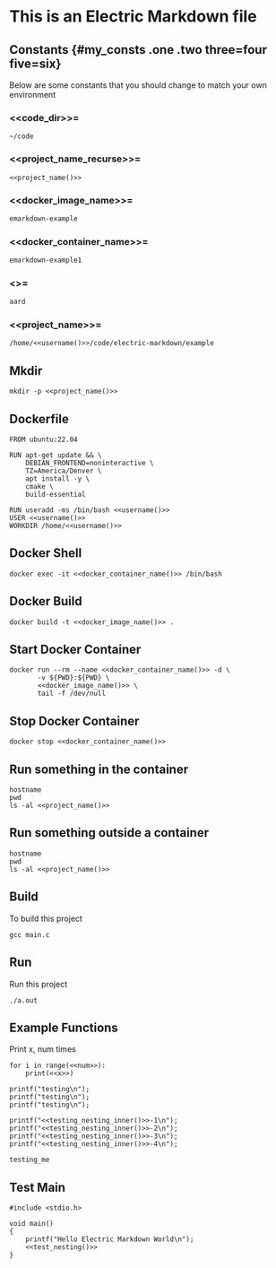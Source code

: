 # This is an Electric Markdown file

## Constants {#my_consts .one .two three=four five=six}

Below are some constants that you should change to match your own
environment

### <<code\_dir>>=
```{#code_dir}
~/code
```

### <<project\_name_recurse>>=
```{#project_name_recurse}
<<project_name()>>
```

### <<docker\_image_name>>=
```{.bash #docker_image_name}
emarkdown-example
```

### <<docker\_container_name>>=
```{.bash #docker_container_name}
emarkdown-example1
```

### <<username>>=
```{.bash #username}
aard
```

### <<project\_name>>=
```{#project_name}
/home/<<username()>>/code/electric-markdown/example
```

## Mkdir
```{#mkdir .bash .runnable}
mkdir -p <<project_name()>>
```

## Dockerfile

```{#dockerfile .Dockerfile tangle=<<project_name()>>/Dockerfile}
FROM ubuntu:22.04

RUN apt-get update && \
    DEBIAN_FRONTEND=noninteractive \
    TZ=America/Denver \
    apt install -y \
    cmake \
    build-essential

RUN useradd -ms /bin/bash <<username()>>
USER <<username()>>
WORKDIR /home/<<username()>>
```

## Docker Shell

```{#shell .bash .runnable}
docker exec -it <<docker_container_name()>> /bin/bash
```

## Docker Build

```{#build_container .bash .runnable dir=<<project_name()>>}
docker build -t <<docker_image_name()>> .
```

## Start Docker Container

```{#start_container .bash .runnable dir="."}
docker run --rm --name <<docker_container_name()>> -d \
       -v ${PWD}:${PWD} \
       <<docker_image_name()>> \
       tail -f /dev/null
```

## Stop Docker Container

```{#stop_container .bash .runnable}
docker stop <<docker_container_name()>>
```

## Run something in the container

```{#in_container .bash .runnable docker=<<docker_container_name()>> dir=<<project_name()>>}
hostname
pwd
ls -al <<project_name()>>
```

## Run something outside a container

```{#out_container .bash .runnable dir=<<project_name()>>}
hostname
pwd
ls -al <<project_name()>>
```

## Build

To build this project

```{#build_project .bash .runnable docker=<<docker_container_name()>> dir=<<project_name()>>}
gcc main.c
```

## Run

Run this project

```{#run_project .bash .runnable docker=<<docker_container_name()>> dir=<<project_name()>>}
./a.out
```


## Example Functions

Print x, num times
```{#print_x_num_times .python results=stdout}
for i in range(<<num>>):
    print(<<x>>)
```

```{#test_indent .C}
printf("testing\n");
printf("testing\n");
printf("testing\n");
```

```{#test_nesting .C}
printf("<<testing_nesting_inner()>>-1\n");
printf("<<testing_nesting_inner()>>-2\n");
printf("<<testing_nesting_inner()>>-3\n");
printf("<<testing_nesting_inner()>>-4\n");
```

```{#testing_nesting_inner .C}
testing_me
```

## Test Main

```{#test_main .C tangle=<<project_name()>>/main.c}
#include <stdio.h>

void main()
{
    printf("Hello Electric Markdown World\n");
    <<test_nesting()>>
}
```
